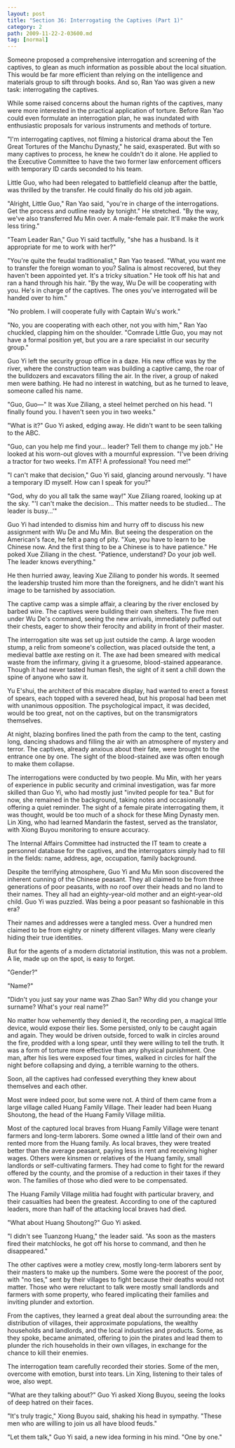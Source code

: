 ```yaml
---
layout: post
title: "Section 36: Interrogating the Captives (Part 1)"
category: 2
path: 2009-11-22-2-03600.md
tag: [normal]
---
```


Someone proposed a comprehensive interrogation and screening of the captives, to glean as much information as possible about the local situation. This would be far more efficient than relying on the intelligence and materials group to sift through books. And so, Ran Yao was given a new task: interrogating the captives.

While some raised concerns about the human rights of the captives, many were more interested in the practical application of torture. Before Ran Yao could even formulate an interrogation plan, he was inundated with enthusiastic proposals for various instruments and methods of torture.

"I'm interrogating captives, not filming a historical drama about the Ten Great Tortures of the Manchu Dynasty," he said, exasperated. But with so many captives to process, he knew he couldn't do it alone. He applied to the Executive Committee to have the two former law enforcement officers with temporary ID cards seconded to his team.

Little Guo, who had been relegated to battlefield cleanup after the battle, was thrilled by the transfer. He could finally do his old job again.

"Alright, Little Guo," Ran Yao said, "you're in charge of the interrogations. Get the process and outline ready by tonight." He stretched. "By the way, we've also transferred Mu Min over. A male-female pair. It'll make the work less tiring."

"Team Leader Ran," Guo Yi said tactfully, "she has a husband. Is it appropriate for me to work with her?"

"You're quite the feudal traditionalist," Ran Yao teased. "What, you want me to transfer the foreign woman to you? Salina is almost recovered, but they haven't been appointed yet. It's a tricky situation." He took off his hat and ran a hand through his hair. "By the way, Wu De will be cooperating with you. He's in charge of the captives. The ones you've interrogated will be handed over to him."

"No problem. I will cooperate fully with Captain Wu's work."

"No, you are cooperating with each other, not you with him," Ran Yao chuckled, clapping him on the shoulder. "Comrade Little Guo, you may not have a formal position yet, but you are a rare specialist in our security group."

Guo Yi left the security group office in a daze. His new office was by the river, where the construction team was building a captive camp, the roar of the bulldozers and excavators filling the air. In the river, a group of naked men were bathing. He had no interest in watching, but as he turned to leave, someone called his name.

"Guo, Guo—" It was Xue Ziliang, a steel helmet perched on his head. "I finally found you. I haven't seen you in two weeks."

"What is it?" Guo Yi asked, edging away. He didn't want to be seen talking to the ABC.

"Guo, can you help me find your... leader? Tell them to change my job." He looked at his worn-out gloves with a mournful expression. "I've been driving a tractor for two weeks. I'm ATF! A professional! You need me!"

"I can't make that decision," Guo Yi said, glancing around nervously. "I have a temporary ID myself. How can I speak for you?"

"God, why do you all talk the same way!" Xue Ziliang roared, looking up at the sky. "'I can't make the decision... This matter needs to be studied... The leader is busy...'"

Guo Yi had intended to dismiss him and hurry off to discuss his new assignment with Wu De and Mu Min. But seeing the desperation on the American's face, he felt a pang of pity. "Xue, you have to learn to be Chinese now. And the first thing to be a Chinese is to have patience." He poked Xue Ziliang in the chest. "Patience, understand? Do your job well. The leader knows everything."

He then hurried away, leaving Xue Ziliang to ponder his words. It seemed the leadership trusted him more than the foreigners, and he didn't want his image to be tarnished by association.

The captive camp was a simple affair, a clearing by the river enclosed by barbed wire. The captives were building their own shelters. The five men under Wu De's command, seeing the new arrivals, immediately puffed out their chests, eager to show their ferocity and ability in front of their master.

The interrogation site was set up just outside the camp. A large wooden stump, a relic from someone's collection, was placed outside the tent, a medieval battle axe resting on it. The axe had been smeared with medical waste from the infirmary, giving it a gruesome, blood-stained appearance. Though it had never tasted human flesh, the sight of it sent a chill down the spine of anyone who saw it.

Yu E'shui, the architect of this macabre display, had wanted to erect a forest of spears, each topped with a severed head, but his proposal had been met with unanimous opposition. The psychological impact, it was decided, would be too great, not on the captives, but on the transmigrators themselves.

At night, blazing bonfires lined the path from the camp to the tent, casting long, dancing shadows and filling the air with an atmosphere of mystery and terror. The captives, already anxious about their fate, were brought to the entrance one by one. The sight of the blood-stained axe was often enough to make them collapse.

The interrogations were conducted by two people. Mu Min, with her years of experience in public security and criminal investigation, was far more skilled than Guo Yi, who had mostly just "invited people for tea." But for now, she remained in the background, taking notes and occasionally offering a quiet reminder. The sight of a female pirate interrogating them, it was thought, would be too much of a shock for these Ming Dynasty men. Lin Xing, who had learned Mandarin the fastest, served as the translator, with Xiong Buyou monitoring to ensure accuracy.

The Internal Affairs Committee had instructed the IT team to create a personnel database for the captives, and the interrogators simply had to fill in the fields: name, address, age, occupation, family background.

Despite the terrifying atmosphere, Guo Yi and Mu Min soon discovered the inherent cunning of the Chinese peasant. They all claimed to be from three generations of poor peasants, with no roof over their heads and no land to their names. They all had an eighty-year-old mother and an eight-year-old child. Guo Yi was puzzled. Was being a poor peasant so fashionable in this era?

Their names and addresses were a tangled mess. Over a hundred men claimed to be from eighty or ninety different villages. Many were clearly hiding their true identities.

But for the agents of a modern dictatorial institution, this was not a problem. A lie, made up on the spot, is easy to forget.

"Gender?"

"Name?"

"Didn't you just say your name was Zhao San? Why did you change your surname? What's your real name?"

No matter how vehemently they denied it, the recording pen, a magical little device, would expose their lies. Some persisted, only to be caught again and again. They would be driven outside, forced to walk in circles around the fire, prodded with a long spear, until they were willing to tell the truth. It was a form of torture more effective than any physical punishment. One man, after his lies were exposed four times, walked in circles for half the night before collapsing and dying, a terrible warning to the others.

Soon, all the captives had confessed everything they knew about themselves and each other.

Most were indeed poor, but some were not. A third of them came from a large village called Huang Family Village. Their leader had been Huang Shoutong, the head of the Huang Family Village militia.

Most of the captured local braves from Huang Family Village were tenant farmers and long-term laborers. Some owned a little land of their own and rented more from the Huang family. As local braves, they were treated better than the average peasant, paying less in rent and receiving higher wages. Others were kinsmen or relatives of the Huang family, small landlords or self-cultivating farmers. They had come to fight for the reward offered by the county, and the promise of a reduction in their taxes if they won. The families of those who died were to be compensated.

The Huang Family Village militia had fought with particular bravery, and their casualties had been the greatest. According to one of the captured leaders, more than half of the attacking local braves had died.

"What about Huang Shoutong?" Guo Yi asked.

"I didn't see Tuanzong Huang," the leader said. "As soon as the masters fired their matchlocks, he got off his horse to command, and then he disappeared."

The other captives were a motley crew, mostly long-term laborers sent by their masters to make up the numbers. Some were the poorest of the poor, with "no ties," sent by their villages to fight because their deaths would not matter. Those who were reluctant to talk were mostly small landlords and farmers with some property, who feared implicating their families and inviting plunder and extortion.

From the captives, they learned a great deal about the surrounding area: the distribution of villages, their approximate populations, the wealthy households and landlords, and the local industries and products. Some, as they spoke, became animated, offering to join the pirates and lead them to plunder the rich households in their own villages, in exchange for the chance to kill their enemies.

The interrogation team carefully recorded their stories. Some of the men, overcome with emotion, burst into tears. Lin Xing, listening to their tales of woe, also wept.

"What are they talking about?" Guo Yi asked Xiong Buyou, seeing the looks of deep hatred on their faces.

"It's truly tragic," Xiong Buyou said, shaking his head in sympathy. "These men who are willing to join us all have blood feuds."

"Let them talk," Guo Yi said, a new idea forming in his mind. "One by one."
